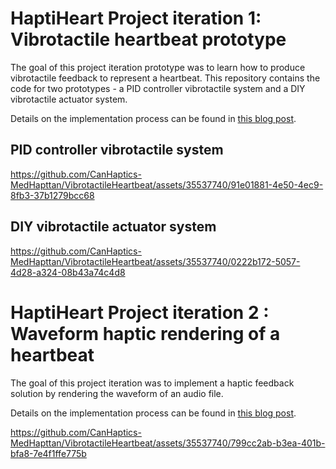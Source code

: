 # HaptiHeart Project iteration 1: Vibrotactile heartbeat prototype

The goal of this project iteration prototype was to learn how to produce vibrotactile feedback to represent a heartbeat.
This repository contains the code for two prototypes - a PID controller vibrotactile system and a DIY vibrotactile actuator system.

Details on the implementation process can be found in [this blog post](https://projwinnipeg.notion.site/HaptiHeart-Project-iteration-1-d962d54bf205414aa4738f3e1e6fc9e1).

## PID controller vibrotactile system 

https://github.com/CanHaptics-MedHapttan/VibrotactileHeartbeat/assets/35537740/91e01881-4e50-4ec9-8fb3-37b1279bcc68


## DIY vibrotactile actuator system

https://github.com/CanHaptics-MedHapttan/VibrotactileHeartbeat/assets/35537740/0222b172-5057-4d28-a324-08b43a74c4d8

# HaptiHeart Project iteration 2 : Waveform haptic rendering of a heartbeat
The goal of this project iteration was to implement a haptic feedback solution by rendering the waveform of an audio file.

Details on the implementation process can be found in [this blog post](https://www.notion.so/projwinnipeg/Iteration-2-HaptiHeart-Naomi-6a3cd9c59f974f4bb715b9771a7c6bf3).

https://github.com/CanHaptics-MedHapttan/VibrotactileHeartbeat/assets/35537740/799cc2ab-b3ea-401b-bfa8-7e4f1ffe775b

